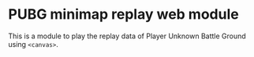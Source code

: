 # PUBG minimap replay web module
This is a module to play the replay data of Player Unknown Battle Ground using `<canvas>`.

